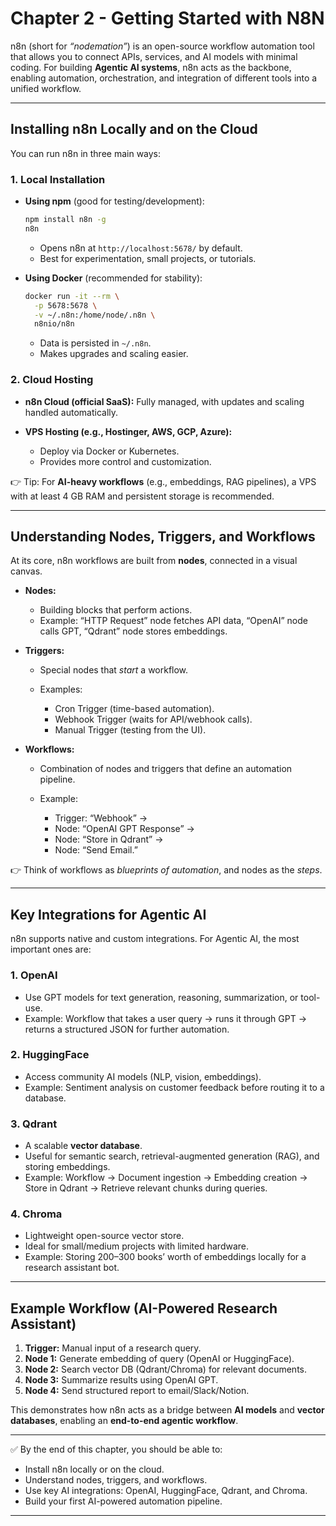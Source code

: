 
# **Chapter 2 - Getting Started with N8N**

n8n (short for *“nodemation”*) is an open-source workflow automation tool that allows you to connect APIs, services, and AI models with minimal coding. For building **Agentic AI systems**, n8n acts as the backbone, enabling automation, orchestration, and integration of different tools into a unified workflow.

---

## Installing n8n Locally and on the Cloud

You can run n8n in three main ways:

### 1. Local Installation

* **Using npm** (good for testing/development):

  ```bash
  npm install n8n -g
  n8n
  ```

  * Opens n8n at `http://localhost:5678/` by default.
  * Best for experimentation, small projects, or tutorials.

* **Using Docker** (recommended for stability):

  ```bash
  docker run -it --rm \
    -p 5678:5678 \
    -v ~/.n8n:/home/node/.n8n \
    n8nio/n8n
  ```

  * Data is persisted in `~/.n8n`.
  * Makes upgrades and scaling easier.

### 2. Cloud Hosting

* **n8n Cloud (official SaaS):** Fully managed, with updates and scaling handled automatically.
* **VPS Hosting (e.g., Hostinger, AWS, GCP, Azure):**

  * Deploy via Docker or Kubernetes.
  * Provides more control and customization.

👉 Tip: For **AI-heavy workflows** (e.g., embeddings, RAG pipelines), a VPS with at least 4 GB RAM and persistent storage is recommended.

---

## Understanding Nodes, Triggers, and Workflows

At its core, n8n workflows are built from **nodes**, connected in a visual canvas.

* **Nodes:**

  * Building blocks that perform actions.
  * Example: “HTTP Request” node fetches API data, “OpenAI” node calls GPT, “Qdrant” node stores embeddings.

* **Triggers:**

  * Special nodes that *start* a workflow.
  * Examples:

    * Cron Trigger (time-based automation).
    * Webhook Trigger (waits for API/webhook calls).
    * Manual Trigger (testing from the UI).

* **Workflows:**

  * Combination of nodes and triggers that define an automation pipeline.
  * Example:

    * Trigger: “Webhook” →
    * Node: “OpenAI GPT Response” →
    * Node: “Store in Qdrant” →
    * Node: “Send Email.”

👉 Think of workflows as *blueprints of automation*, and nodes as the *steps*.

---

## Key Integrations for Agentic AI

n8n supports native and custom integrations. For Agentic AI, the most important ones are:

### 1. **OpenAI**

* Use GPT models for text generation, reasoning, summarization, or tool-use.
* Example: Workflow that takes a user query → runs it through GPT → returns a structured JSON for further automation.

### 2. **HuggingFace**

* Access community AI models (NLP, vision, embeddings).
* Example: Sentiment analysis on customer feedback before routing it to a database.

### 3. **Qdrant**

* A scalable **vector database**.
* Useful for semantic search, retrieval-augmented generation (RAG), and storing embeddings.
* Example: Workflow → Document ingestion → Embedding creation → Store in Qdrant → Retrieve relevant chunks during queries.

### 4. **Chroma**

* Lightweight open-source vector store.
* Ideal for small/medium projects with limited hardware.
* Example: Storing 200–300 books’ worth of embeddings locally for a research assistant bot.

---

## Example Workflow (AI-Powered Research Assistant)

1. **Trigger:** Manual input of a research query.
2. **Node 1:** Generate embedding of query (OpenAI or HuggingFace).
3. **Node 2:** Search vector DB (Qdrant/Chroma) for relevant documents.
4. **Node 3:** Summarize results using OpenAI GPT.
5. **Node 4:** Send structured report to email/Slack/Notion.

This demonstrates how n8n acts as a bridge between **AI models** and **vector databases**, enabling an **end-to-end agentic workflow**.

---

✅ By the end of this chapter, you should be able to:

* Install n8n locally or on the cloud.
* Understand nodes, triggers, and workflows.
* Use key AI integrations: OpenAI, HuggingFace, Qdrant, and Chroma.
* Build your first AI-powered automation pipeline.

---

